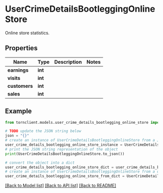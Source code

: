 # UserCrimeDetailsBootleggingOnlineStore

Online store statistics.

## Properties

Name | Type | Description | Notes
------------ | ------------- | ------------- | -------------
**earnings** | **int** |  | 
**visits** | **int** |  | 
**customers** | **int** |  | 
**sales** | **int** |  | 

## Example

```python
from tornclient.models.user_crime_details_bootlegging_online_store import UserCrimeDetailsBootleggingOnlineStore

# TODO update the JSON string below
json = "{}"
# create an instance of UserCrimeDetailsBootleggingOnlineStore from a JSON string
user_crime_details_bootlegging_online_store_instance = UserCrimeDetailsBootleggingOnlineStore.from_json(json)
# print the JSON string representation of the object
print(UserCrimeDetailsBootleggingOnlineStore.to_json())

# convert the object into a dict
user_crime_details_bootlegging_online_store_dict = user_crime_details_bootlegging_online_store_instance.to_dict()
# create an instance of UserCrimeDetailsBootleggingOnlineStore from a dict
user_crime_details_bootlegging_online_store_from_dict = UserCrimeDetailsBootleggingOnlineStore.from_dict(user_crime_details_bootlegging_online_store_dict)
```
[[Back to Model list]](../README.md#documentation-for-models) [[Back to API list]](../README.md#documentation-for-api-endpoints) [[Back to README]](../README.md)


